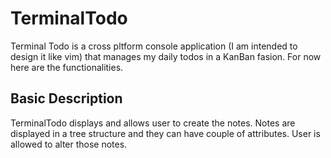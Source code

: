 # TerminalTodo
Terminal Todo is a cross pltform console application (I am intended to design it like vim) that manages my daily todos in a KanBan fasion. For now here are the functionalities.

## Basic Description
TerminalTodo displays and allows user to create the notes. Notes are displayed in a tree structure and they can have couple of attributes. User is allowed to alter those notes.
